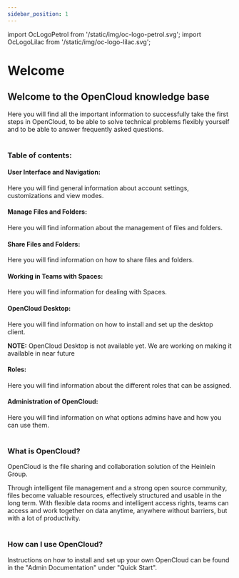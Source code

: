 ```yaml
---
sidebar_position: 1
---
```


import OcLogoPetrol from '/static/img/oc-logo-petrol.svg';
import OcLogoLilac from '/static/img/oc-logo-lilac.svg';

# Welcome

<OcLogoPetrol width="250" height="55" className="light-mode-image"/>
<OcLogoLilac width="250" height="55" className="dark-mode-image"/>


## Welcome to the OpenCloud knowledge base

Here you will find all the important information to successfully take the first steps in OpenCloud, to be able to solve technical problems flexibly yourself and to be able to answer frequently asked questions.
<br/><br/>


### Table of contents:

#### User Interface and Navigation:
Here you will find general information about account settings, customizations and view modes.

#### Manage Files and Folders:
Here you will find information about the management of files and folders.

#### Share Files and Folders:
Here you will find information on how to share files and folders.

#### Working in Teams with Spaces:
Here you will find information for dealing with Spaces.

#### OpenCloud Desktop:
Here you will find information on how to install and set up the desktop client.&nbsp;

**NOTE:** OpenCloud Desktop is not available yet. We are working on making it available in near future

#### Roles:
Here you will find information about the different roles that can be assigned.

#### Administration of OpenCloud:

Here you will find information on what options admins have and how you can use them.
<br/><br/>

### What is OpenCloud?

OpenCloud is the file sharing and collaboration solution of the Heinlein Group.

Through intelligent file management and a strong open source community, files become valuable resources, effectively structured and usable in the long term. With flexible data rooms and intelligent access rights, teams can access and work together on data anytime, anywhere without barriers, but with a lot of productivity.
<br/><br/>

### How can I use OpenCloud?

Instructions on how to install and set up your own OpenCloud can be found in the "Admin Documentation" under "Quick Start".